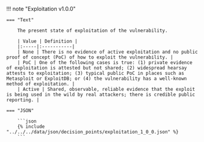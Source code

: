 <!-- This content is autogenerated by doctools.py. Do not Edit. -->
!!! note "Exploitation v1.0.0"

    === "Text" 
    
        The present state of exploitation of the vulnerability.

        | Value | Definition |
        |:-----|:-----------|
        | None | There is no evidence of active exploitation and no public proof of concept (PoC) of how to exploit the vulnerability. |
        | PoC | One of the following cases is true: (1) private evidence of exploitation is attested but not shared; (2) widespread hearsay attests to exploitation; (3) typical public PoC in places such as Metasploit or ExploitDB; or (4) the vulnerability has a well-known method of exploitation. |
        | Active | Shared, observable, reliable evidence that the exploit is being used in the wild by real attackers; there is credible public reporting. |
        
    === "JSON"
    
        ```json
        {% include "../../../data/json/decision_points/exploitation_1_0_0.json" %}
        ```

